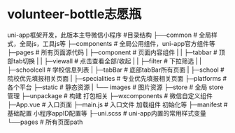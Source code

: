 # volunteer-bottle志愿瓶
uni-app框架开发，此版本主导微信小程序
#目录结构
├──common                    # 全局样式，全局js，工具js等
├─components                 # 全局公用组件，uni-app官方组件等
├─pages                      # 所有页面源代码
|	├─component              # 页面内容组件
|   |   ├─tabbar             # 顶部tab切换
|   |   ├─viewall            # 点击查看全部/收起
|   |   ├─filter             # 下拉筛选
|   |   ├─schoolcell         # 学校信息列表
|   ├─tabBar                 # 底部tabBar所有页面
|	├─school                 # 院校优先填报相关页面
|	├─specialities           # 专业优先填报相关页面
├─platforms                  # 各个平台
├─static                     # 静态资源
|	└── images               # 图片资源
├─store                      # 全局 store管理
├─unpackage                  # 构建 打包相关
├─wxcomponents               # 微信自定义组件
├─App.vue                    # 入口页面
├─main.js                    # 入口文件 加载组件 初始化等
├─manifest                   # 基础配置 小程序appID配置等
├─uni.scss                   # uni-app内置的常用样式变量
└──pages                     # 所有页面path